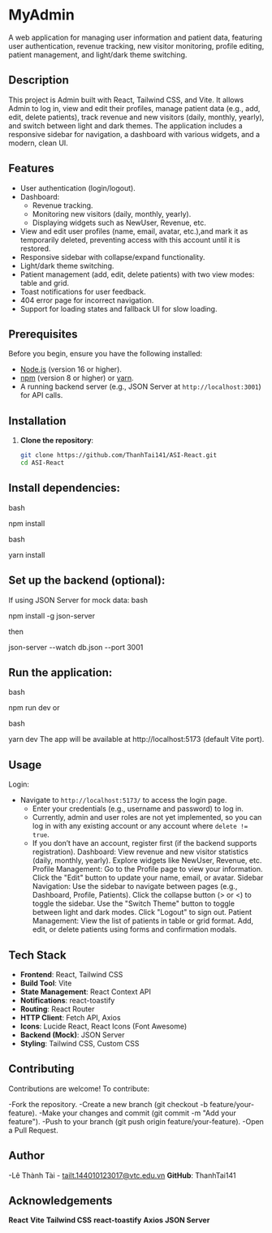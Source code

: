 # MyAdmin

A web application for managing user information and patient data, featuring user authentication, revenue tracking, new visitor monitoring, profile editing, patient management, and light/dark theme switching.

## Description

This project is Admin built with React, Tailwind CSS, and Vite. It allows Admin to log in, view and edit their profiles, manage patient data (e.g., add, edit, delete patients), track revenue and new visitors (daily, monthly, yearly), and switch between light and dark themes. The application includes a responsive sidebar for navigation, a dashboard with various widgets, and a modern, clean UI.

## Features

- User authentication (login/logout).
- Dashboard:
  - Revenue tracking.
  - Monitoring new visitors (daily, monthly, yearly).
  - Displaying widgets such as NewUser, Revenue, etc.
- View and edit user profiles (name, email, avatar, etc.),and mark it as temporarily deleted, preventing access with this account until it is restored.
- Responsive sidebar with collapse/expand functionality.
- Light/dark theme switching.
- Patient management (add, edit, delete patients) with two view modes: table and grid.
- Toast notifications for user feedback.
- 404 error page for incorrect navigation.
- Support for loading states and fallback UI for slow loading.

## Prerequisites

Before you begin, ensure you have the following installed:
- [Node.js](https://nodejs.org/) (version 16 or higher).
- [npm](https://www.npmjs.com/) (version 8 or higher) or [yarn](https://yarnpkg.com/).
- A running backend server (e.g., JSON Server at `http://localhost:3001`) for API calls.

## Installation

1. **Clone the repository**:
   ```bash
   git clone https://github.com/ThanhTai141/ASI-React.git
   cd ASI-React
## Install dependencies:

bash

npm install


bash

yarn install
## Set up the backend (optional):

If using JSON Server for mock data:
bash

npm install -g json-server

then

 json-server --watch db.json --port 3001
   
## Run the application:

bash

npm run dev
or

bash

yarn dev
The app will be available at http://localhost:5173 (default Vite port).

## Usage
Login:
- Navigate to `http://localhost:5173/` to access the login page.
   - Enter your credentials (e.g., username and password) to log in.
   - Currently, admin and user roles are not yet implemented, so you can log in with any existing account or any account where `delete != true`.
   - If you don’t have an account, register first (if the backend supports registration).
Dashboard:
View revenue and new visitor statistics (daily, monthly, yearly).
Explore widgets like NewUser, Revenue, etc.
Profile Management:
Go to the Profile page to view your information.
Click the "Edit" button to update your name, email, or avatar.
Sidebar Navigation:
Use the sidebar to navigate between pages (e.g., Dashboard, Profile, Patients).
Click the collapse button (> or <) to toggle the sidebar.
Use the "Switch Theme" button to toggle between light and dark modes.
Click "Logout" to sign out.
Patient Management:
View the list of patients in table or grid format.
Add, edit, or delete patients using forms and confirmation modals.

## Tech Stack
- **Frontend**: React, Tailwind CSS
- **Build Tool**: Vite
- **State Management**: React Context API
- **Notifications**: react-toastify
- **Routing**: React Router
- **HTTP Client**: Fetch API, Axios
- **Icons**: Lucide React, React Icons (Font Awesome)
- **Backend (Mock)**: JSON Server
- **Styling**: Tailwind CSS, Custom CSS
## Contributing
Contributions are welcome! To contribute:

-Fork the repository.
-Create a new branch (git checkout -b feature/your-feature).
-Make your changes and commit (git commit -m "Add your feature").
-Push to your branch (git push origin feature/your-feature).
-Open a Pull Request.
## Author
-Lê Thành Tài - tailt.144010123017@vtc.edu.vn
**GitHub**: ThanhTai141

## Acknowledgements
**React**
**Vite**
**Tailwind CSS**
**react-toastify**
**Axios**
**JSON Server**
